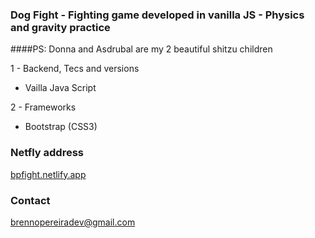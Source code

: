 ### Dog Fight - Fighting game developed in vanilla JS - Physics and gravity practice

####PS: Donna and Asdrubal are my 2 beautiful shitzu children

1 - Backend, Tecs and versions

+ Vailla Java Script

2 - Frameworks

* Bootstrap (CSS3)

### Netfly address

<a href="https://bpfight.netlify.app/" target="_blank">bpfight.netlify.app</a>

### Contact

brennopereiradev@gmail.com
